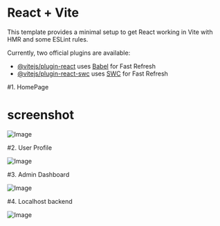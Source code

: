 # React + Vite

This template provides a minimal setup to get React working in Vite with HMR and some ESLint rules.

Currently, two official plugins are available:

- [@vitejs/plugin-react](https://github.com/vitejs/vite-plugin-react/blob/main/packages/plugin-react/README.md) uses [Babel](https://babeljs.io/) for Fast Refresh
- [@vitejs/plugin-react-swc](https://github.com/vitejs/vite-plugin-react-swc) uses [SWC](https://swc.rs/) for Fast Refresh

#1. HomePage
# screenshot

![Image](https://github.com/user-attachments/assets/d96a8d7c-b30d-4c98-8978-21d33a29a2db)

#2. User Profile

![Image](https://github.com/user-attachments/assets/5894244a-a865-4fbb-a9ac-a3674225357b)

#3. Admin Dashboard

![Image](https://github.com/user-attachments/assets/2e30d13a-9541-4687-a628-f92b91a1f0a7)

#4. Localhost backend

![Image](https://github.com/user-attachments/assets/30388067-9932-4a00-ac20-c5d5af0b4c7b)
